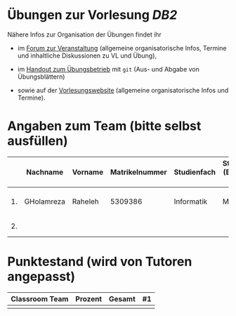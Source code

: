 # Übungen zur Vorlesung _DB2_

Nähere Infos zur Organisation der Übungen findet ihr

- im [Forum zur Veranstaltung](https://forum-db.informatik.uni-tuebingen.de/c/ss22-db2)
    (allgemeine organisatorische Infos, Termine und inhaltliche Diskussionen zu VL und Übung),

- im [Handout zum Übungsbetrieb](handout-git.pdf) mit `git`
    (Aus- und Abgabe von Übungsblättern)

- sowie auf der [Vorlesungswebsite](https://db.inf.uni-tuebingen.de/teaching/DB2SS2022.html)
    (allgemeine organisatorische Infos und Termine).

# Angaben zum Team (bitte selbst ausfüllen)

|   | Nachname | Vorname | Matrikelnummer | Studienfach | Studiengang (B.Sc., M.Sc, ...) | Forum Username | Studentische E-Mail       |
|---|----------|---------|----------------|-------------|--------------------------------|----------------|---------------------------|
| 1.|GHolamreza|Raheleh  |5309386         |Informatik   |M.Sc                            |RahelehG        |raheleh.gholamreza @student.uni-tuebingen.de |
| 2.|          |         |                |             |                                |                | @student.uni-tuebingen.de |
  
# Punktestand (wird von Tutoren angepasst)

| Classroom Team | Prozent     | Gesamt | #1   |
|----------------|-------------|--------|------|
|                |             |        |      |
